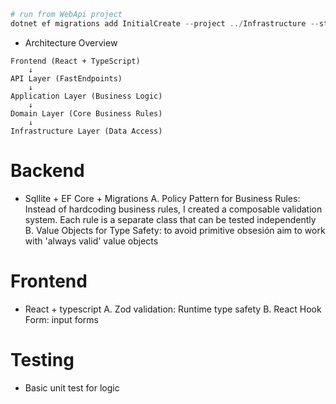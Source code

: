 ```ps1
# run from WebApi project
dotnet ef migrations add InitialCreate --project ../Infrastructure --startup-project .
```
- Architecture Overview
```
Frontend (React + TypeScript)
    ↓
API Layer (FastEndpoints)
    ↓
Application Layer (Business Logic)
    ↓
Domain Layer (Core Business Rules)
    ↓
Infrastructure Layer (Data Access)
```

# Backend
- Sqllite + EF Core + Migrations
A. Policy Pattern for Business Rules: Instead of hardcoding business rules, I created a composable validation system. Each rule is a separate class that can be tested independently
B. Value Objects for Type Safety: to avoid primitive obsesión aim to work with 'always valid' value objects

# Frontend
- React + typescript
A. Zod validation: Runtime type safety
B. React Hook Form: input forms

# Testing
- Basic unit test for logic